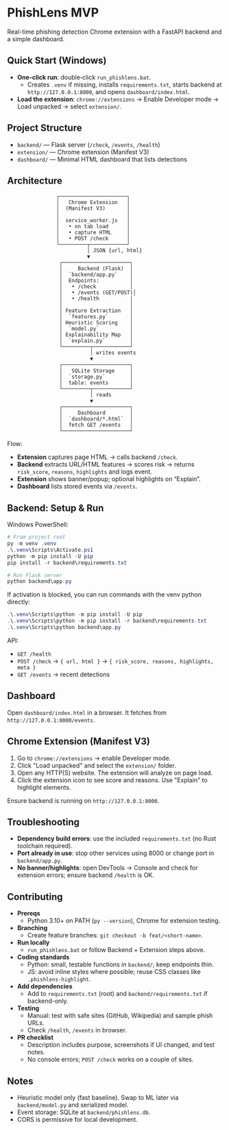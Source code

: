 # PhishLens MVP

Real-time phishing detection Chrome extension with a FastAPI backend and a simple dashboard.

## Quick Start (Windows)

- __One-click run__: double‑click `run_phishlens.bat`.
  - Creates `.venv` if missing, installs `requirements.txt`, starts backend at `http://127.0.0.1:8000`, and opens `dashboard/index.html`.
- __Load the extension__: `chrome://extensions` → Enable Developer mode → Load unpacked → select `extension/`.

## Project Structure

- `backend/` — Flask server (`/check`, `/events`, `/health`)
- `extension/` — Chrome extension (Manifest V3)
- `dashboard/` — Minimal HTML dashboard that lists detections

## Architecture

```text
                ┌──────────────────────┐
                │   Chrome Extension   │
                │  (Manifest V3)       │
                │                      │
                │  service_worker.js   │
                │   • on tab load      │
                │   • capture HTML     │
                │   • POST /check      │
                └─────────┬────────────┘
                          │ JSON {url, html}
                          ▼
                 ┌──────────────────────┐
                 │     Backend (Flask)  │
                 │  `backend/app.py`    │
                 │  Endpoints:          │
                 │   • /check           │
                 │   • /events (GET/POST)│
                 │   • /health          │
                 │                      │
                 │ Feature Extraction   │
                 │  `features.py`       │
                 │ Heuristic Scoring    │
                 │  `model.py`          │
                 │ Explainability Map   │
                 │  `explain.py`        │
                 └─────────┬────────────┘
                           │ writes events
                           ▼
                 ┌──────────────────────┐
                 │   SQLite Storage     │
                 │  `storage.py`        │
                 │  table: events       │
                 └─────────┬────────────┘
                           │ reads
                           ▼
                 ┌──────────────────────┐
                 │     Dashboard        │
                 │  `dashboard/*.html`  │
                 │  fetch GET /events   │
                 └──────────────────────┘
```

Flow:
- __Extension__ captures page HTML → calls backend `/check`.
- __Backend__ extracts URL/HTML features → scores risk → returns `risk_score`, `reasons`, `highlights` and logs event.
- __Extension__ shows banner/popup; optional highlights on “Explain”.
- __Dashboard__ lists stored events via `/events`.

## Backend: Setup & Run

Windows PowerShell:

```powershell
# From project root
py -m venv .venv
.\.venv\Scripts\Activate.ps1
python -m pip install -U pip
pip install -r backend\requirements.txt

# Run Flask server
python backend\app.py
```

If activation is blocked, you can run commands with the venv python directly:

```powershell
.\.venv\Scripts\python -m pip install -U pip
.\.venv\Scripts\python -m pip install -r backend\requirements.txt
.\.venv\Scripts\python backend\app.py
```

API:
- `GET /health`
- `POST /check` → `{ url, html }` → `{ risk_score, reasons, highlights, meta }`
- `GET /events` → recent detections

## Dashboard

Open `dashboard/index.html` in a browser. It fetches from `http://127.0.0.1:8000/events`.

## Chrome Extension (Manifest V3)

1. Go to `chrome://extensions` → enable Developer mode.
2. Click "Load unpacked" and select the `extension/` folder.
3. Open any HTTP(S) website. The extension will analyze on page load.
4. Click the extension icon to see score and reasons. Use "Explain" to highlight elements.

Ensure backend is running on `http://127.0.0.1:8000`.

## Troubleshooting

- __Dependency build errors__: use the included `requirements.txt` (no Rust toolchain required).
- __Port already in use__: stop other services using 8000 or change port in `backend/app.py`.
- __No banner/highlights__: open DevTools → Console and check for extension errors; ensure backend `/health` is OK.

## Contributing

- __Prereqs__
  - Python 3.10+ on PATH (`py --version`), Chrome for extension testing.
- __Branching__
  - Create feature branches: `git checkout -b feat/<short-name>`.
- __Run locally__
  - `run_phishlens.bat` or follow Backend + Extension steps above.
- __Coding standards__
  - Python: small, testable functions in `backend/`; keep endpoints thin.
  - JS: avoid inline styles where possible; reuse CSS classes like `.phishlens-highlight`.
- __Add dependencies__
  - Add to `requirements.txt` (root) and `backend/requirements.txt` if backend-only.
- __Testing__
  - Manual: test with safe sites (GitHub, Wikipedia) and sample phish URLs.
  - Check `/health`, `/events` in browser.
- __PR checklist__
  - Description includes purpose, screenshots if UI changed, and test notes.
  - No console errors; `POST /check` works on a couple of sites.

## Notes

- Heuristic model only (fast baseline). Swap to ML later via `backend/model.py` and serialized model.
- Event storage: SQLite at `backend/phishlens.db`.
- CORS is permissive for local development.
